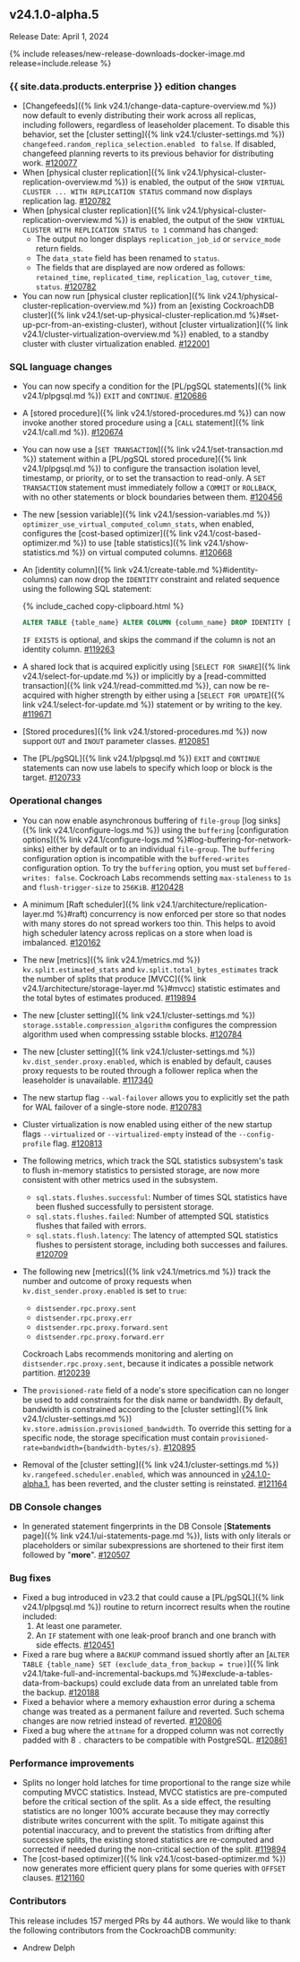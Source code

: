 ## v24.1.0-alpha.5

Release Date: April 1, 2024

{% include releases/new-release-downloads-docker-image.md release=include.release %}

<h3 id="v24-1-0-alpha-5-{{-site.data.products.enterprise-}}-edition-changes">{{ site.data.products.enterprise }} edition changes</h3>

- [Changefeeds]({% link v24.1/change-data-capture-overview.md %}) now default to evenly distributing their work across all replicas, including followers, regardless of leaseholder placement. To disable this behavior, set the [cluster setting]({% link v24.1/cluster-settings.md %}) `changefeed.random_replica_selection.enabled ` to `false`. If disabled, changefeed planning reverts to its previous behavior for distributing work. [#120077][#120077]
- When [physical cluster replication]({% link v24.1/physical-cluster-replication-overview.md %}) is enabled, the output of the `SHOW VIRTUAL CLUSTER ... WITH REPLICATION STATUS` command now displays replication lag. [#120782][#120782]
- When [physical cluster replication]({% link v24.1/physical-cluster-replication-overview.md %}) is enabled, the output of the `SHOW VIRTUAL CLUSTER WITH REPLICATION STATUS to 1` command has changed:
    - The output no longer displays `replication_job_id` or `service_mode` return fields.
    - The `data_state` field has been renamed to `status`.
    - The fields that are displayed are now ordered as follows: `retained_time`, `replicated_time`, `replication_lag`, `cutover_time`, `status`. [#120782][#120782]
- You can now run [physical cluster replication]({% link v24.1/physical-cluster-replication-overview.md %}) from an [existing CockroachDB cluster]({% link v24.1/set-up-physical-cluster-replication.md %}#set-up-pcr-from-an-existing-cluster), without [cluster virtualization]({% link v24.1/cluster-virtualization-overview.md %}) enabled, to a standby cluster with cluster virtualization enabled. [#122001][#122001]

<h3 id="v24-1-0-alpha-5-sql-language-changes">SQL language changes</h3>

- You can now specify a condition for the [PL/pgSQL statements]({% link v24.1/plpgsql.md %}) `EXIT` and `CONTINUE`. [#120686][#120686]
- A [stored procedure]({% link v24.1/stored-procedures.md %}) can now invoke another stored procedure using a [`CALL` statement]({% link v24.1/call.md %}). [#120674][#120674]
- You can now use a [`SET TRANSACTION`]({% link v24.1/set-transaction.md %}) statement within a [PL/pgSQL stored procedure]({% link v24.1/plpgsql.md %}) to configure the transaction isolation level, timestamp, or priority, or to set the transaction to read-only. A `SET TRANSACTION` statement must immediately follow a `COMMIT` or `ROLLBACK`, with no other statements or block boundaries between them. [#120456][#120456]
- The new [session variable]({% link v24.1/session-variables.md %}) `optimizer_use_virtual_computed_column_stats`, when enabled, configures the [cost-based optimizer]({% link v24.1/cost-based-optimizer.md %}) to use [table statistics]({% link v24.1/show-statistics.md %}) on virtual computed columns. [#120668][#120668]
- An [identity column]({% link v24.1/create-table.md %}#identity-columns) can now drop the `IDENTITY` constraint and related sequence using the following SQL statement:

    {% include_cached copy-clipboard.html %}
    ~~~ sql
    ALTER TABLE {table_name} ALTER COLUMN {column_name} DROP IDENTITY [IF EXISTS];
    ~~~

    `IF EXISTS` is optional, and skips the command if the column is not an identity column.  [#119263][#119263]

- A shared lock that is acquired explicitly using [`SELECT FOR SHARE`]({% link v24.1/select-for-update.md %}) or implicitly by a [read-committed transaction]({% link v24.1/read-committed.md %}), can now be re-acquired with higher strength by either using a [`SELECT FOR UPDATE`]({% link v24.1/select-for-update.md %}) statement or by writing to the key. [#119671][#119671]
- [Stored procedures]({% link v24.1/stored-procedures.md %}) now support `OUT` and `INOUT` parameter classes. [#120851][#120851]
- The [PL/pgSQL]({% link v24.1/plpgsql.md %}) `EXIT` and `CONTINUE` statements can now use labels to specify which loop or block is the target. [#120733][#120733]

<h3 id="v24-1-0-alpha-5-operational-changes">Operational changes</h3>

- You can now enable asynchronous buffering of `file-group` [log sinks]({% link v24.1/configure-logs.md %}) using the `buffering` [configuration options]({% link v24.1/configure-logs.md %}#log-buffering-for-network-sinks) either by default or to an individual `file-group`. The `buffering` configuration option is incompatible with the `buffered-writes` configuration option. To try the `buffering` option, you must set `buffered-writes: false`. Cockroach Labs recommends setting `max-staleness` to `1s` and `flush-trigger-size` to `256KiB`. [#120428][#120428]
- A minimum [Raft scheduler]({% link v24.1/architecture/replication-layer.md %}#raft) concurrency is now enforced per store so that nodes with many stores do not spread workers too thin. This helps to avoid high scheduler latency across replicas on a store when load is imbalanced. [#120162][#120162]
- The new [metrics]({% link v24.1/metrics.md %}) `kv.split.estimated_stats` and `kv.split.total_bytes_estimates` track the number of splits that produce [MVCC]({% link v24.1/architecture/storage-layer.md %}#mvcc) statistic estimates and the total bytes of estimates produced. [#119894][#119894]
- The new [cluster setting]({% link v24.1/cluster-settings.md %}) `storage.sstable.compression_algorithm` configures the compression algorithm used when compressing sstable blocks. [#120784][#120784]
- The new [cluster setting]({% link v24.1/cluster-settings.md %}) `kv.dist_sender.proxy.enabled`, which is enabled by default, causes proxy requests to be routed through a follower replica when the leaseholder is unavailable. [#117340][#117340]
- The new startup flag `--wal-failover` allows you to explicitly set the path for WAL failover of a single-store node. [#120783][#120783]
- Cluster virtualization is now enabled using either of the new startup flags `--virtualized` or `--virtualized-empty` instead of the `--config-profile` flag. [#120813][#120813]
- The following metrics, which track the SQL statistics subsystem's task to flush in-memory statistics to persisted storage, are now more consistent with other metrics used in the subsystem.
    - `sql.stats.flushes.successful`: Number of times SQL statistics have been flushed successfully to persistent storage.
    - `sql.stats.flushes.failed`: Number of attempted SQL statistics flushes that failed with errors.
    - `sql.stats.flush.latency`: The latency of attempted SQL statistics flushes to persistent storage, including both successes and failures. [#120709][#120709]
- The following new [metrics]({% link v24.1/metrics.md %}) track the number and outcome of proxy requests when `kv.dist_sender.proxy.enabled` is set to `true`:
    - `distsender.rpc.proxy.sent`
    - `distsender.rpc.proxy.err`
    - `distsender.rpc.proxy.forward.sent`
    - `distsender.rpc.proxy.forward.err`

    Cockroach Labs recommends monitoring and alerting on `distsender.rpc.proxy.sent`, because it indicates a possible network partition. [#120239][#120239]

- The `provisioned-rate` field of a node's store specification can no longer be used to add constraints for the disk name or bandwidth. By default, bandwidth is constrained according to the [cluster setting]({% link v24.1/cluster-settings.md %}) `kv.store.admission.provisioned_bandwidth`. To override this setting for a specific node, the storage specification must contain `provisioned-rate=bandwidth={bandwidth-bytes/s}`. [#120895][#120895]
- Removal of the [cluster setting]({% link v24.1/cluster-settings.md %}) `kv.rangefeed.scheduler.enabled`, which was announced in [v24.1.0-alpha.1](https://www.cockroachlabs.com/docs/releases/v24.1.html#v24-1-0-alpha-1), has been reverted, and the cluster setting is reinstated. [#121164][#121164]

<h3 id="v24-1-0-alpha-5-db-console-changes">DB Console changes</h3>

- In generated statement fingerprints in the DB Console [**Statements** page]({% link v24.1/ui-statements-page.md %}), lists with only literals or placeholders or similar subexpressions are shortened to their first item followed by "__more__". [#120507][#120507]

<h3 id="v24-1-0-alpha-5-bug-fixes">Bug fixes</h3>

- Fixed a bug introduced in v23.2 that could cause a [PL/pgSQL]({% link v24.1/plpgsql.md %}) routine to return incorrect results when the routine included:
    1. At least one parameter.
    1. An `IF` statement with one leak-proof branch and one branch with side effects. [#120451][#120451]
- Fixed a rare bug where a `BACKUP` command issued shortly after an [`ALTER TABLE {table_name} SET (exclude_data_from_backup = true)`]({% link v24.1/take-full-and-incremental-backups.md %}#exclude-a-tables-data-from-backups) could exclude data from an unrelated table from the backup. [#120188][#120188]
- Fixed a behavior where a memory exhaustion error during a schema change was treated as a permanent failure and reverted. Such schema changes are now retried instead of reverted. [#120806][#120806]
- Fixed a bug where the `attname` for a dropped column was not correctly padded with 8 `.` characters to be compatible with PostgreSQL. [#120861][#120861]

<h3 id="v24-1-0-alpha-5-performance-improvements">Performance improvements</h3>

- Splits no longer hold latches for time proportional to the range size while computing MVCC statistics. Instead, MVCC statistics are pre-computed before the critical section of the split. As a side effect, the resulting statistics are no longer 100% accurate because they may correctly distribute writes concurrent with the split. To mitigate against this potential inaccuracy, and to prevent the statistics from drifting after successive splits, the existing stored statistics are re-computed and corrected if needed during the non-critical section of the split. [#119894][#119894]
- The [cost-based optimizer]({% link v24.1/cost-based-optimizer.md %}) now generates more efficient query plans for some queries with `OFFSET` clauses. [#121160][#121160]

<div class="release-note-contributors" markdown="1">

<h3 id="v24-1-0-alpha-5-contributors">Contributors</h3>

This release includes 157 merged PRs by 44 authors.
We would like to thank the following contributors from the CockroachDB community:

- Andrew Delph

</div>


[#117340]: https://github.com/cockroachdb/cockroach/pull/117340
[#119263]: https://github.com/cockroachdb/cockroach/pull/119263
[#119671]: https://github.com/cockroachdb/cockroach/pull/119671
[#119894]: https://github.com/cockroachdb/cockroach/pull/119894
[#120077]: https://github.com/cockroachdb/cockroach/pull/120077
[#120162]: https://github.com/cockroachdb/cockroach/pull/120162
[#120188]: https://github.com/cockroachdb/cockroach/pull/120188
[#120239]: https://github.com/cockroachdb/cockroach/pull/120239
[#120428]: https://github.com/cockroachdb/cockroach/pull/120428
[#120451]: https://github.com/cockroachdb/cockroach/pull/120451
[#120456]: https://github.com/cockroachdb/cockroach/pull/120456
[#120507]: https://github.com/cockroachdb/cockroach/pull/120507
[#120668]: https://github.com/cockroachdb/cockroach/pull/120668
[#120674]: https://github.com/cockroachdb/cockroach/pull/120674
[#120686]: https://github.com/cockroachdb/cockroach/pull/120686
[#120709]: https://github.com/cockroachdb/cockroach/pull/120709
[#120733]: https://github.com/cockroachdb/cockroach/pull/120733
[#120782]: https://github.com/cockroachdb/cockroach/pull/120782
[#120783]: https://github.com/cockroachdb/cockroach/pull/120783
[#120784]: https://github.com/cockroachdb/cockroach/pull/120784
[#120806]: https://github.com/cockroachdb/cockroach/pull/120806
[#120813]: https://github.com/cockroachdb/cockroach/pull/120813
[#120846]: https://github.com/cockroachdb/cockroach/pull/120846
[#120851]: https://github.com/cockroachdb/cockroach/pull/120851
[#120861]: https://github.com/cockroachdb/cockroach/pull/120861
[#120895]: https://github.com/cockroachdb/cockroach/pull/120895
[#121023]: https://github.com/cockroachdb/cockroach/pull/121023
[#121160]: https://github.com/cockroachdb/cockroach/pull/121160
[#121164]: https://github.com/cockroachdb/cockroach/pull/121164
[#122001]: https://github.com/cockroachdb/cockroach/pull/122001
